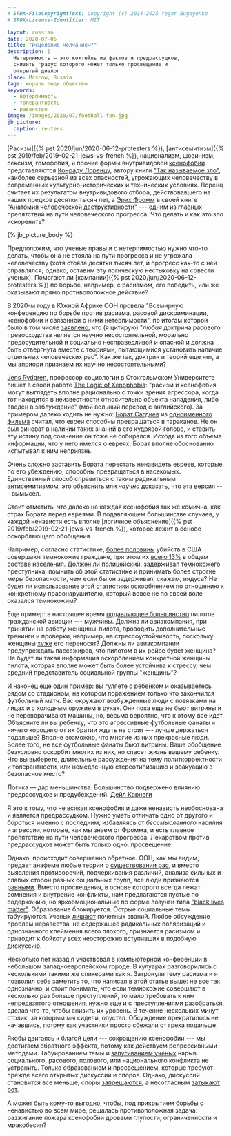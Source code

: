 ```yaml
---
# SPDX-FileCopyrightText: Copyright (c) 2014-2025 Yegor Bugayenko
# SPDX-License-Identifier: MIT

layout: russian
date: 2020-07-05
title: "Исцеление молчанием?"
description: |
  Нетерпимость — это коктейль из фактов и предрассудков,
  снизить градус которого может только просвещение и
  открытый диалог.
place: Moscow, Russia
tags: мораль люди общество
keywords:
  - нетерпимость
  - толерантность
  - равенство
image: /images/2020/07/football-fan.jpg
jb_picture:
  caption: reuters
---
```


[Расизм]({% pst 2020/jun/2020-06-12-protesters %}),
[антисемитизм]({% pst 2019/feb/2019-02-21-jews-vs-french %}),
национализм, шовинизм, сексизм, гомофобия,
и прочие формы внутривидовой
[ксенофобии](https://ru.wikipedia.org/wiki/%D0%9A%D1%81%D0%B5%D0%BD%D0%BE%D1%84%D0%BE%D0%B1%D0%B8%D1%8F)
представляются
[Конраду Лоренцу](https://ru.wikipedia.org/wiki/%D0%9B%D0%BE%D1%80%D0%B5%D0%BD%D1%86,_%D0%9A%D0%BE%D0%BD%D1%80%D0%B0%D0%B4),
автору книги ["Так называемое зло"](https://www.litres.ru/konrad-lorenc/agressiya-tak-nazyvaemoe-zlo/),
наиболее серьезной из всех опасностей, угрожающих человечеству
в современных культурно-исторических и технических условиях.
Лоренц считает их результатом внутривидового отбора, действовавшего на наших
предков десятки тысяч лет, а
[Эрих Фромм](https://ru.wikipedia.org/wiki/%D0%A4%D1%80%D0%BE%D0%BC%D0%BC,_%D0%AD%D1%80%D0%B8%D1%85)
в своей книге
["Анатомия человеческой деструктивности"](https://www.litres.ru/erih-fromm/anatomiya-chelovecheskoy-destruktivnosti/) ---
одним из главных препятствий на пути человеческого прогресса.
Что делать и как это зло искоренить?

<!--more-->

{% jb_picture_body %}

Предположим, что ученые правы и с нетерпимостью нужно что-то делать,
чтобы она не стояла на пути прогресса и не угрожала человечеству
(хотя стояла десятки тысяч лет, и прогресс как-то с ней справлялся;
однако, оставим эту логическую нестыковку на совести ученых).
Помогают ли [кампании]({% pst 2020/jun/2020-06-12-protesters %})
по борьбе, например, с расизмом, его победить,
или же оказывают прямо противоположное действие?

В 2020-м году в Южной Африке ООН провела "Всемирную конференцию
по борьбе против расизма, расовой дискриминации, ксенофобии и связанной с ними
нетерпимости", по итогам которой было в том числе
[заявлено](https://www.ohchr.org/Documents/Publications/Durban_rus.pdf),
что (я цитирую) "_любая_ доктрина расового превосходства является
научно несостоятельной, морально предосудительной и социально несправедливой
и опасной и должна быть отвергнута вместе с теориями, пытающимися
установить наличие отдельных человеческих рас". Как же так, доктрин и теорий
еще нет, а мы априори признаем их научно несостоятельными?

[Jens Rydgren](https://en.wikipedia.org/wiki/Jens_Rydgren),
профессор социологии в Стокгольмском Университете пишет в своей
работе [The Logic of Xenophobia](https://journals.sagepub.com/doi/10.1177/1043463104043712):
"расизм и ксенофобия могут выглядеть вполне рационально с точки зрения агрессора, когда
тот находится в неизвестности относительно объекта нападения, либо введен
в заблуждение" (мой вольный перевод с английского).
За примером далеко ходить не нужно:
[Борат Сагдиев](https://ru.wikipedia.org/wiki/%D0%91%D0%BE%D1%80%D0%B0%D1%82_%D0%A1%D0%B0%D0%B3%D0%B4%D0%B8%D0%B5%D0%B2)
из [одноименного фильма](https://ru.wikipedia.org/wiki/%D0%91%D0%BE%D1%80%D0%B0%D1%82)
считал, что евреи способны превращаться в тараканов.
Не он был виноват в наличии таких знаний в его кудрявой голове,
и ставить эту истину под сомнение он тоже не собирался.
Исходя из того объема информации, что у него имелся о евреях,
Борат вполне обоснованно испытывал к ним неприязнь.

Очень сложно заставить Бората перестать ненавидеть евреев,
которые, по его убеждению, способны
превращаться в насекомых. Единственный способ справиться с таким
радикальным антисемитизмом, это объяснить или
_научно_ доказать, что эта версия --- вымысел.

Стоит отметить, что далеко не каждая ксенофобия так же комична,
как страх Бората перед евреями.
В подавляющем большинстве случаев, у каждой
ненависти есть вполне [логичное объяснение]({% pst 2019/feb/2019-02-21-jews-vs-french %}),
которое лежит в основе оскорбляющего обобщения.

Например, согласно статистике,
[более половины](https://en.wikipedia.org/wiki/Race_and_crime_in_the_United_States#Homicide)
убийств в США совершают темнокожие граждане, при этом
их [всего 13%](https://en.wikipedia.org/wiki/Race_and_ethnicity_in_the_United_States)
в общем составе населения. Должен ли полицейский, задерживая темнокожего
преступника, помнить об этой статистике и принимать более строгие меры
безопасности, чем если бы он задерживал, скажем, индуса? Не будет ли
[использование этой статистики](https://habr.com/ru/post/394313/)
оскорблением по отношению к конкретному правонарушителю,
который вовсе не по своей воле оказался темнокожим?

Еще пример: в настоящее время
[подавляющее большинство](https://www.biletik.aero/handbook/blog/pochemu-v-grazhdanskoy-aviatsii-tak-malo-zhenshchin-pilotov/)
пилотов гражданской авиации --- мужчины. Должна ли авиакомпания, при принятии
на работу женщины-пилота, проводить дополнительные тренинги и проверки, например,
на стрессоустойчивость, поскольку
женщины [хуже](https://womo.ua/nakryilo-pochemu-zhenshhinyi-perenosyat-stress-huzhe-chem-muzhchinyi/)
его переносят? Должны ли авиакомпании предупреждать пассажиров, что пилотом
в их рейсе будет женщина? Не будет ли такая информация оскорблением
конкретной женщины пилота, которая вполне может быть более устойчива к стрессу,
чем средний представитель социальной группы "женщины"?

И наконец еще один пример: вы гуляете с ребенком и оказываетесь
рядом со стадионом, на котором поражением только
что закончился футбольный матч. Вас окружают
возбужденные люди с повязками на лицах и с холодным оружием в руках.
Они пока еще не бьют витрины и не переворачивают машины, но, весьма вероятно,
что к этому все идет. Объясните ли вы ребенку, что это агрессивные
футбольные фанаты и ничего хорошего от их братии ждать не стоит --- лучше
держаться подальше? Вполне возможно, что многие из них прекрасные люди.
Более того, не все футбольные фанаты бьют витрины. Ваше обобщение безусловно
оскорбит многих из них, но спасет жизнь вашему ребенку. Что вы выберете,
длительные рассуждения на тему политкорректности и толерантности, или
немедленную стереотипизацию и эвакуацию в безопасное место?

<aside class="quote">
Логика — дар меньшинства. Большинство подвержено влиянию предрассудков и предубеждений.
<span><a href="https://citaty.info/quote/249043">Дейл Карнеги</a></span>
</aside>

Я это к тому, что не всякая ксенофобия и даже ненависть необоснована и
является предрассудком. Нужно уметь отличать одно от другого и бороться
именно с последним, избавляясь от
_бессмысленного_ насилия и агрессии, которые, как мы знаем от Фромма,
и есть главное препятствие на пути человеческого прогресса. Лекарством
против предрассудков может быть только одно: просвещение.

Однако, происходит совершенно обратное. ООН, как мы видим, предает
анафеме любые теории о [существовании рас](https://ru.wikipedia.org/wiki/%D0%A0%D0%B0%D1%81%D0%B0),
и вместо выявления противоречий,
подчеркивания различий, анализа сильных и слабых сторон разных социальных
групп, все люди признаются [равными](https://en.wikipedia.org/wiki/All_men_are_created_equal).
Вместо просвещения, в основе которого всегда лежат сомнения
и внутрение конфликты, нам предлагаются пустые по содержанию, но яркоэмоциональные
по форме лозунги типа ["black lives matter"](https://ru.wikipedia.org/wiki/Black_Lives_Matter).
Образование блокируется.
Острые социальные темы табуируются.
Ученых [лишают](https://ru.euronews.com/2019/01/14/ru-dna-james-watson-stripped-of-honours) почетных званий.
Любое обсуждение проблем неравества,
не содержащее радикальных поляризаций и однозначного клеймения всего
плохого, признается расизмом и приводит к бойкоту всех неосторожно вступивших
в подобную дискуссию.

Несколько лет назад я участвовал в компьютерной конференции
в небольшом западноевропейском городе. В кулуарах разговорились с несколькими
такими же спикерами как я. Затронули тему расизма и я позволил себе заметить
то, что написал в этой статье выше: не все так однозначно, и стоит понимать,
что если темнокожие совершают в несколько раз больше преступлений,
то мало требовать к ним непредвзятого отношения, нужно еще и с
преступлениями разобраться, сделав что-то, чтобы снизить их уровень. В течение
нескольких минут столик, за которым мы сидели, опустел. Обсуждение прекратилось
не начавшись, потому как участники просто сбежали от греха подальше.

Якобы двигаясь к благой цели --- сокращению ксенофобии ---
мы достигаем обратного эффекта, потому как действуем репрессивными методами.
Табуированием темы и [запугиванием ученых](https://ru.euronews.com/2019/01/14/ru-dna-james-watson-stripped-of-honours)
нарыв социального, расового, полового,
или национального конфликта не устранить. Только образованием и просвещением,
которые требуют прежде всего открытых дискуссий и споров. Однако, дискуссий
становится все меньше, споры [запрещаются](https://vc.ru/flood/25690-google-fire-manifest),
а несогласным [затыкают рот](https://lenta.ru/news/2018/03/01/rasnitsynet/).

А может быть кому-то выгодно, чтобы, под прикрытием борьбы с ненавистью во всем мире,
решалась противоположная задача: разжигание пожара ксенофобии дровами
глупости, ограниченности и мракобесия?

